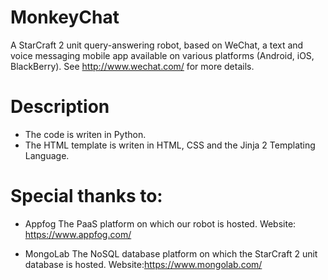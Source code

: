 MonkeyChat
==========
A StarCraft 2 unit query-answering robot, based on WeChat, a text and voice
messaging mobile app available on various platforms (Android, iOS, BlackBerry).
See http://www.wechat.com/ for more details.

Description
==========
- The code is writen in Python.
- The HTML template is writen in HTML, CSS and the  Jinja 2 Templating Language.


Special thanks to:
==========
- Appfog
The PaaS platform on which our robot is hosted.
Website: https://www.appfog.com/

- MongoLab
The NoSQL database platform on which the StarCraft 2 unit database is hosted.
Website:https://www.mongolab.com/
